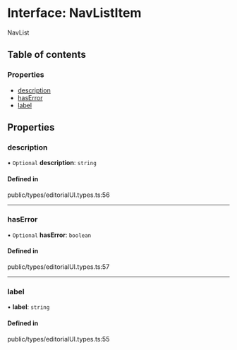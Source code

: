 # Interface: NavListItem

NavList

## Table of contents

### Properties

- [description](../wiki/NavListItem#description)
- [hasError](../wiki/NavListItem#haserror)
- [label](../wiki/NavListItem#label)

## Properties

### description

• `Optional` **description**: `string`

#### Defined in

public/types/editorialUI.types.ts:56

___

### hasError

• `Optional` **hasError**: `boolean`

#### Defined in

public/types/editorialUI.types.ts:57

___

### label

• **label**: `string`

#### Defined in

public/types/editorialUI.types.ts:55

